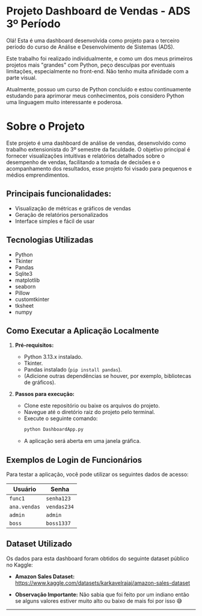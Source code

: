 # Projeto Dashboard de Vendas - ADS 3º Período

Olá! Esta é uma dashboard desenvolvida como projeto para o terceiro período do curso de Análise e Desenvolvimento de Sistemas (ADS).

Este trabalho foi realizado individualmente, e como um dos meus primeiros projetos mais "grandes" com Python, peço desculpas por eventuais limitações, especialmente no front-end. Não tenho muita afinidade com a parte visual.

Atualmente, possuo um curso de Python concluído e estou continuamente estudando para aprimorar meus conhecimentos, pois considero Python uma linguagem muito interessante e poderosa.

# Sobre o Projeto

Este projeto é uma dashboard de análise de vendas, desenvolvido como trabalho extensionista do 3º semestre da faculdade. O objetivo principal é fornecer visualizações intuitivas e relatórios detalhados sobre o desempenho de vendas, facilitando a tomada de decisões e o acompanhamento dos resultados, esse projeto foi visado para pequenos e médios emprendimentos.

## Principais funcionalidades:

* Visualização de métricas e gráficos de vendas
* Geração de relatórios personalizados
* Interface simples e fácil de usar

## Tecnologias Utilizadas

*   Python
*   Tkinter 
*   Pandas 
*   Sqlite3 
*   matplotlib
*   seaborn
*   Pillow 
*   customtkinter
*   tksheet
*   numpy

## Como Executar a Aplicação Localmente

1.  **Pré-requisitos:**
    *   Python 3.13.x instalado.
    *   Tkinter.
    *   Pandas instalado (`pip install pandas`).
    *   (Adicione outras dependências se houver, por exemplo, bibliotecas de gráficos).

2.  **Passos para execução:**
    *   Clone este repositório ou baixe os arquivos do projeto.
    *   Navegue até o diretório raiz do projeto pelo terminal.
    *   Execute o seguinte comando:
        ```bash
        python DashboardApp.py
        ```
    *   A aplicação será aberta em uma janela gráfica.


## Exemplos de Login de Funcionários

Para testar a aplicação, você pode utilizar os seguintes dados de acesso:

| Usuário      | Senha      |
|--------------|------------|
| `func1`      | `senha123` |
| `ana.vendas` | `vendas234`|
| `admin`      | `admin`    |
| `boss`       | `boss1337` |

## Dataset Utilizado

Os dados para esta dashboard foram obtidos do seguinte dataset público no Kaggle:

*   **Amazon Sales Dataset:** https://www.kaggle.com/datasets/karkavelrajaj/amazon-sales-dataset

* **Observação Importante:** Não sabia que foi feito por um indiano então se alguns valores estiver muito alto ou baixo de mais foi por isso 😅 
---